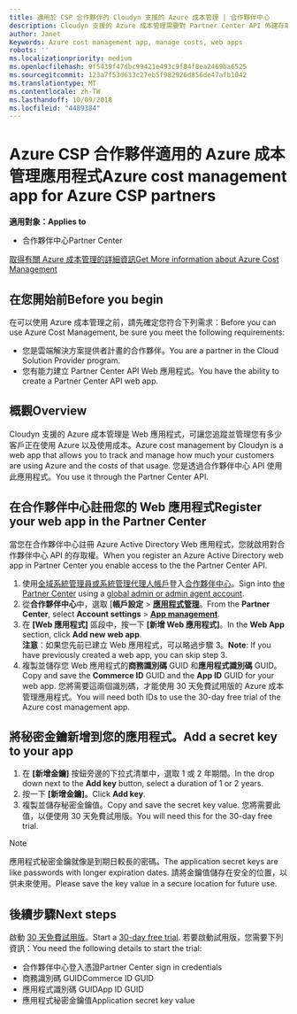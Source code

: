 ```yaml
---
title: 適用於 CSP 合作夥伴的 Cloudyn 支援的 Azure 成本管理 | 合作夥伴中心
description: Cloudyn 支援的 Azure 成本管理需要對 Partner Center API 佈建存取權。
author: Janet
Keywords: Azure cost management app, manage costs, web apps
robots: ''
ms.localizationpriority: medium
ms.openlocfilehash: 9f5439f47dbc99421e493c9f84f8ea2469ba6525
ms.sourcegitcommit: 123a7f53d633c27eb5f982926d856de47afb1042
ms.translationtype: MT
ms.contentlocale: zh-TW
ms.lasthandoff: 10/09/2018
ms.locfileid: "4489384"
---
```

# <a name="azure-cost-management-app-for-azure-csp-partners"></a><span data-ttu-id="72aa8-103">Azure CSP 合作夥伴適用的 Azure 成本管理應用程式</span><span class="sxs-lookup"><span data-stu-id="72aa8-103">Azure cost management app for Azure CSP partners</span></span>  

**<span data-ttu-id="72aa8-104">適用對象：</span><span class="sxs-lookup"><span data-stu-id="72aa8-104">Applies to</span></span>**

-  <span data-ttu-id="72aa8-105">合作夥伴中心</span><span class="sxs-lookup"><span data-stu-id="72aa8-105">Partner Center</span></span>

[<span data-ttu-id="72aa8-106">取得有關 Azure 成本管理的詳細資訊</span><span class="sxs-lookup"><span data-stu-id="72aa8-106">Get More information about Azure Cost Management</span></span>](https://go.microsoft.com/fwlink/p/?linkid=857893)

## <a name="before-you-begin"></a><span data-ttu-id="72aa8-107">在您開始前</span><span class="sxs-lookup"><span data-stu-id="72aa8-107">Before you begin</span></span>
<span data-ttu-id="72aa8-108">在可以使用 Azure 成本管理之前，請先確定您符合下列需求：</span><span class="sxs-lookup"><span data-stu-id="72aa8-108">Before you can use Azure Cost Management, be sure you meet the following requirements:</span></span>

- <span data-ttu-id="72aa8-109">您是雲端解決方案提供者計畫的合作夥伴。</span><span class="sxs-lookup"><span data-stu-id="72aa8-109">You are a partner in the Cloud Solution Provider program.</span></span>
- <span data-ttu-id="72aa8-110">您有能力建立 Partner Center API Web 應用程式。</span><span class="sxs-lookup"><span data-stu-id="72aa8-110">You have the ability to create a Partner Center API web app.</span></span>

## <a name="overview"></a><span data-ttu-id="72aa8-111">概觀</span><span class="sxs-lookup"><span data-stu-id="72aa8-111">Overview</span></span>

<span data-ttu-id="72aa8-112">Cloudyn 支援的 Azure 成本管理是 Web 應用程式，可讓您追蹤並管理您有多少客戶正在使用 Azure 以及使用成本。</span><span class="sxs-lookup"><span data-stu-id="72aa8-112">Azure cost management by Cloudyn is a web app that allows you to track and manage how much your customers are using Azure and the costs of that usage.</span></span> <span data-ttu-id="72aa8-113">您是透過合作夥伴中心 API 使用此應用程式。</span><span class="sxs-lookup"><span data-stu-id="72aa8-113">You use it through the Partner Center API.</span></span>

## <a name="register-your-web-app-in-the-partner-center"></a><span data-ttu-id="72aa8-114">在合作夥伴中心註冊您的 Web 應用程式</span><span class="sxs-lookup"><span data-stu-id="72aa8-114">Register your web app in the Partner Center</span></span>
<span data-ttu-id="72aa8-115">當您在合作夥伴中心註冊 Azure Active Directory Web 應用程式，您就啟用對合作夥伴中心 API 的存取權。</span><span class="sxs-lookup"><span data-stu-id="72aa8-115">When you register an Azure Active Directory web app in Partner Center you enable access to the the Partner Center API.</span></span> 
1.  <span data-ttu-id="72aa8-116">使用[全域系統管理員或系統管理代理人帳戶](create-user-accounts-and-set-permissions.md)登入[合作夥伴中心](https://partnercenter.microsoft.com/en-us/pcv/dashboard/overview)。</span><span class="sxs-lookup"><span data-stu-id="72aa8-116">Sign into [the Partner Center](https://partnercenter.microsoft.com/en-us/pcv/dashboard/overview) using a [global admin or admin agent account](create-user-accounts-and-set-permissions.md).</span></span>
2.  <span data-ttu-id="72aa8-117">從**合作夥伴中心**中，選取 [**帳戶設定** &gt; **[應用程式管理](https://partnercenter.microsoft.com/en-us/pcv/apiintegration/appmanagement)**。</span><span class="sxs-lookup"><span data-stu-id="72aa8-117">From the **Partner Center**, select **Account settings** &gt; **[App management](https://partnercenter.microsoft.com/en-us/pcv/apiintegration/appmanagement)**.</span></span>
3.  <span data-ttu-id="72aa8-118">在 **\[Web 應用程式\]** 區段中，按一下 **\[新增 Web 應用程式\]**。</span><span class="sxs-lookup"><span data-stu-id="72aa8-118">In the **Web App** section, click **Add new web app**.</span></span>
<br> <span data-ttu-id="72aa8-119">**注意**：如果您先前已建立 Web 應用程式，可以略過步驟 3。</span><span class="sxs-lookup"><span data-stu-id="72aa8-119">**Note**: If you have previously created a web app, you can skip step 3.</span></span>
4.  <span data-ttu-id="72aa8-120">複製並儲存您 Web 應用程式的**商務識別碼** GUID 和**應用程式識別碼** GUID。</span><span class="sxs-lookup"><span data-stu-id="72aa8-120">Copy and save the **Commerce ID** GUID and the **App ID** GUID for your web app.</span></span> <span data-ttu-id="72aa8-121">您將需要這兩個識別碼，才能使用 30 天免費試用版的 Azure 成本管理應用程式。</span><span class="sxs-lookup"><span data-stu-id="72aa8-121">You will need both IDs to use the 30-day free trial of the Azure cost management app.</span></span>

## <a name="add-a-secret-key-to-your-app"></a><span data-ttu-id="72aa8-122">將秘密金鑰新增到您的應用程式。</span><span class="sxs-lookup"><span data-stu-id="72aa8-122">Add a secret key to your app</span></span>
1.  <span data-ttu-id="72aa8-123">在 **\[新增金鑰\]** 按鈕旁邊的下拉式清單中，選取 1 或 2 年期間。</span><span class="sxs-lookup"><span data-stu-id="72aa8-123">In the drop down next to the **Add key** button, select a duration of 1 or 2 years.</span></span>
2.  <span data-ttu-id="72aa8-124">按一下 **\[新增金鑰\]**。</span><span class="sxs-lookup"><span data-stu-id="72aa8-124">Click **Add key**.</span></span> 
3.  <span data-ttu-id="72aa8-125">複製並儲存秘密金鑰值。</span><span class="sxs-lookup"><span data-stu-id="72aa8-125">Copy and save the secret key value.</span></span> <span data-ttu-id="72aa8-126">您將需要此值，以便使用 30 天免費試用版。</span><span class="sxs-lookup"><span data-stu-id="72aa8-126">You will need this for the 30-day free trial.</span></span><br>
> [!NOTE]  
> <span data-ttu-id="72aa8-127">應用程式秘密金鑰就像是到期日較長的密碼。</span><span class="sxs-lookup"><span data-stu-id="72aa8-127">The application secret keys are like passwords with longer expiration dates.</span></span> <span data-ttu-id="72aa8-128">請將金鑰值儲存在安全的位置，以供未來使用。</span><span class="sxs-lookup"><span data-stu-id="72aa8-128">Please save the key value in a secure location for future use.</span></span>

## <a name="next-steps"></a><span data-ttu-id="72aa8-129">後續步驟</span><span class="sxs-lookup"><span data-stu-id="72aa8-129">Next steps</span></span>
<span data-ttu-id="72aa8-130">啟動 [30 天免費試用版](https://go.microsoft.com/fwlink/?linkid=857895)。</span><span class="sxs-lookup"><span data-stu-id="72aa8-130">Start a [30-day free trial](https://go.microsoft.com/fwlink/?linkid=857895).</span></span>
<span data-ttu-id="72aa8-131">若要啟動試用版，您需要下列資訊：</span><span class="sxs-lookup"><span data-stu-id="72aa8-131">You need the following details to start the trial:</span></span>
- <span data-ttu-id="72aa8-132">合作夥伴中心登入憑證</span><span class="sxs-lookup"><span data-stu-id="72aa8-132">Partner Center sign in credentials</span></span>
- <span data-ttu-id="72aa8-133">商務識別碼 GUID</span><span class="sxs-lookup"><span data-stu-id="72aa8-133">Commerce ID GUID</span></span>
- <span data-ttu-id="72aa8-134">應用程式識別碼 GUID</span><span class="sxs-lookup"><span data-stu-id="72aa8-134">App ID GUID</span></span>
- <span data-ttu-id="72aa8-135">應用程式秘密金鑰值</span><span class="sxs-lookup"><span data-stu-id="72aa8-135">Application secret key value</span></span>
